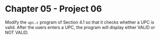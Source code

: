 # Chapter 05 - Project 06

Modify the `upc.c` program of Section 4.1 so that it checks whether a UPC is
valid. After the users enters a UPC, the program will display either VALID or
NOT VALID.
